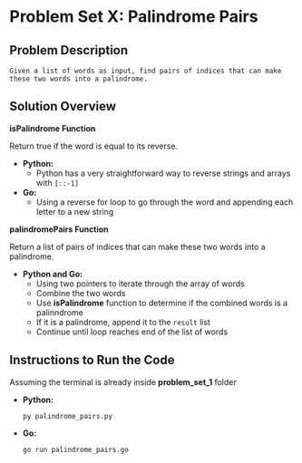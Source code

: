 # Problem Set X: Palindrome Pairs

## Problem Description

    Given a list of words as input, find pairs of indices that can make these two words into a palindrome.

## Solution Overview

**isPalindrome Function**

Return true if the word is equal to its reverse.

* **Python:**
  * Python has a very straightforward way to reverse strings and arrays with `[::-1]`
* **Go:**
  * Using a reverse for loop to go through the word and appending each letter to a new string

**palindromePairs Function**

Return a list of pairs of indices that can make these two words into a palindrome.

* **Python and Go:**
  * Using two pointers to iterate through the array of words
  * Combine the two words
  * Use **isPalindrome** function to determine if the combined words is a palinndrome
  * If it is a palindrome, append it to the `result` list
  * Continue until loop reaches end of the list of words

## Instructions to Run the Code

Assuming the terminal is already inside **problem_set_1** folder

* **Python:**

  ```
  py palindrome_pairs.py
  ```
* **Go:**

  ```
  go run palindrome_pairs.go
  ```
